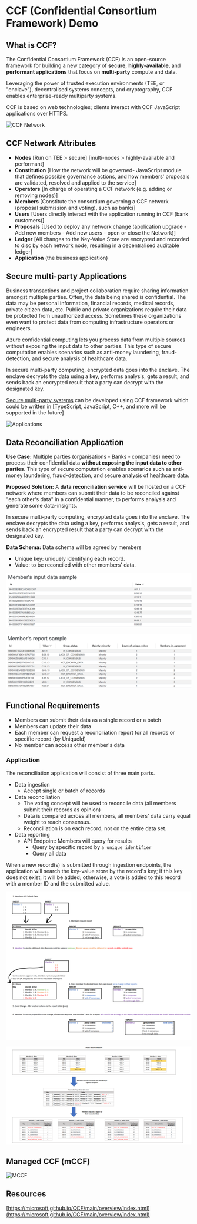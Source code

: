 # CCF (Confidential Consortium Framework) Demo

## What is CCF?

The Confidential Consortium Framework (CCF) is an open-source framework for building a new category of **secure**, **highly-available**, and **performant applications** that focus on **multi-party** compute and data.

Leveraging the power of trusted execution environments (TEE, or "enclave"), decentralised systems concepts, and cryptography, CCF enables enterprise-ready multiparty systems.

CCF is based on web technologies; clients interact with CCF JavaScript applications over HTTPS.

![CCF Network](https://microsoft.github.io/CCF/main/_images/about-ccf.png)


## CCF Network Attributes

- **Nodes** [Run on TEE > secure] [multi-nodes > highly-available and performant]
- **Constitution** [How the network will be governed- JavaScript module that defines possible governance actions, and how members’ proposals are validated, resolved and applied to the service]
- **Operators** [In charge of operating a CCF network (e.g. adding or removing nodes)]
- **Members** [Constitute the consortium governing a CCF network (proposal submission and voting), such as banks]
- **Users** [Users directly interact with the application running in CCF (bank customers)]
- **Proposals** [Used to deploy any network change (application upgrade - Add new members - Add new users - open or close the Network)]
- **Ledger** [All changes to the Key-Value Store are encrypted and recorded to disc by each network node, resulting in a decentralised auditable ledger]
- **Application** (the business application)

## Secure multi-party Applications

Business transactions and project collaboration require sharing information amongst multiple parties. Often, the data being shared is confidential. The data may be personal information, financial records, medical records, private citizen data, etc. Public and private organizations require their data be protected from unauthorized access. Sometimes these organizations even want to protect data from computing infrastructure operators or engineers.

Azure confidential computing lets you process data from multiple sources without exposing the input data to other parties. This type of secure computation enables scenarios such as anti-money laundering, fraud-detection, and secure analysis of healthcare data.

In secure multi-party computing, encrypted data goes into the enclave. The enclave decrypts the data using a key, performs analysis, gets a result, and sends back an encrypted result that a party can decrypt with the designated key.

[Secure multi-party systems](https://learn.microsoft.com/en-us/azure/confidential-computing/use-cases-scenarios) can be developed using CCF framework which could be written in [TypeScript, JavaScript, C++, and more will be supported in the future]

![Applications](https://learn.microsoft.com/en-us/azure/confidential-computing/media/use-cases-scenarios/use-cases.png)


## Data Reconciliation Application

**Use Case:** Multiple parties (organisations - Banks - companies) need to process their confidential data **without exposing the input data to other parties**. This type of secure computation enables scenarios such as anti-money laundering, fraud-detection, and secure analysis of healthcare data. 

**Proposed Solution:** A **data reconciliation service** will be hosted on a CCF network where members can submit their data to be reconciled against "each other's data" in a confidential manner, to performs analysis and generate some data-insights. 

In secure multi-party computing, encrypted data goes into the enclave. The enclave decrypts the data using a key, performs analysis, gets a result, and sends back an encrypted result that a party can decrypt with the designated key.

**Data Schema:** Data schema will be agreed by members 
- Unique key: uniquely identifying each record.
- Value: to be reconciled with other members' data. 

![Input Data](./images/data.png)

![Output Report](./images/report.png)

## Functional  Requirements
- Members can submit their data as a single record or a batch
- Members can update their data
- Each member can request a reconciliation report for all records or specific record (by UniqueId)
- No member can access other member's data

### Application

The reconciliation application will consist of three main parts.

- Data ingestion
  - Accept single or batch of records
- Data reconciliation
  - The voting concept will be used to reconcile data (all members submit their records as opinion)
  - Data is compared across all members, all members' data carry equal weight to reach consensus.
  - Reconciliation is on each record, not on the entire data set.
- Data reporting
  - API Endpoint: Members will query for results
    - Query by specific record by `a unique identifier`
    - Query all data
 
When a new record(s) is submitted through ingestion endpoints, the application will search the key-value store by the record's key; if this key does not exist, it will be added; otherwise, a vote is added to this record with a member ID and the submitted value.

![Detailed Steps](./images/data_recon_sample.png)

![Overview](./images/reconciliation-sample.png)

## Managed CCF (mCCF)

![MCCF](https://techcommunity.microsoft.com/t5/image/serverpage/image-id/411970i6E4FE2814D429D03/image-size/large?v=v2&px=999)

## Resources

[https://microsoft.github.io/CCF/main/overview/index.html](https://microsoft.github.io/CCF/main/overview/index.html)

